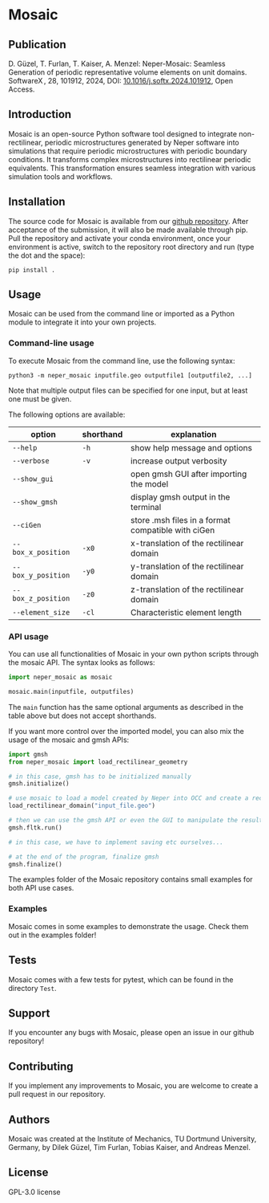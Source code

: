 # Mosaic

## Publication
D. Güzel, T. Furlan, T. Kaiser, A. Menzel:
Neper-Mosaic: Seamless Generation of periodic representative volume elements on unit domains.
SoftwareX , 28, 101912, 2024,
DOI: [10.1016/j.softx.2024.101912](https://www.sciencedirect.com/science/article/pii/S2352711024002826), Open Access.

## Introduction

Mosaic is an open-source Python software tool designed to integrate non-rectilinear, periodic microstructures generated by Neper software into simulations that require periodic microstructures with periodic boundary conditions. It transforms complex microstructures into rectilinear periodic equivalents. This transformation ensures seamless integration with various simulation tools and workflows.


## Installation

The source code for Mosaic is available from our [github repository](https://www.github.com). After acceptance of the submission, it will also be made available through pip. Pull the repository and activate your conda environment, once your environment is active, switch to the repository root directory and run (type the dot and the space):

    pip install .


## Usage

Mosaic can be used from the command line or imported as a Python module to integrate it into your own projects.

### Command-line usage

To execute Mosaic from the command line, use the following syntax:

    python3 -m neper_mosaic inputfile.geo outputfile1 [outputfile2, ...]

Note that multiple output files can be specified for one input, but at least one must be given.


The following options are available:

| option                 | shorthand  | explanation                                        |
|------------------------|------------|----------------------------------------------------|
| `--help`               | `-h`       | show help message and options                      |
| `--verbose`            | `-v`       | increase output verbosity                          |
| `--show_gui`           |            | open gmsh GUI after importing the model            |
| `--show_gmsh`          |            | display gmsh output in the terminal                |
| `--ciGen`              |            | store .msh files in a format compatible with ciGen |
| `--box_x_position`     | `-x0`      | x-translation of the rectilinear domain            |
| `--box_y_position`     | `-y0`      | y-translation of the rectilinear domain            |
| `--box_z_position`     | `-z0`      | z-translation of the rectilinear domain            |
| `--element_size`       | `-cl`      | Characteristic element length                      |


### API usage

You can use all functionalities of Mosaic in your own python scripts through the mosaic API. The syntax looks as follows:

```python
import neper_mosaic as mosaic

mosaic.main(inputfile, outputfiles)
```

The `main` function has the same optional arguments as described in the table above but does not accept shorthands.

If you want more control over the imported model, you can also mix the usage of the mosaic and gmsh APIs:

```python
import gmsh
from neper_mosaic import load_rectilinear_geometry

# in this case, gmsh has to be initialized manually
gmsh.initialize()

# use mosaic to load a model created by Neper into OCC and create a rectilinear version
load_rectilinear_domain("input_file.geo")

# then we can use the gmsh API or even the GUI to manipulate the result
gmsh.fltk.run()

# in this case, we have to implement saving etc ourselves...

# at the end of the program, finalize gmsh
gmsh.finalize()

```

The examples folder of the Mosaic repository contains small examples for both API use cases.

### Examples

Mosaic comes in some examples to demonstrate the usage. Check them out in the examples folder!

## Tests

Mosaic comes with a few tests for pytest, which can be found in the directory `Test`.

## Support

If you encounter any bugs with Mosaic, please open an issue in our github repository!


## Contributing

If you implement any improvements to Mosaic, you are welcome to create a pull request in our repository.

## Authors

Mosaic was created at the Institute of Mechanics, TU Dortmund University, Germany, by Dilek Güzel, Tim Furlan, Tobias Kaiser, and Andreas Menzel.

## License

GPL-3.0 license

